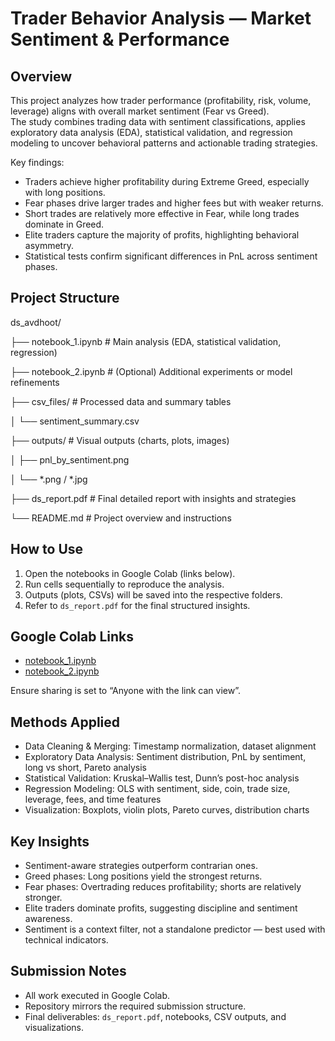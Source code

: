 # Trader Behavior Analysis — Market Sentiment & Performance

## Overview
This project analyzes how trader performance (profitability, risk, volume, leverage) aligns with overall market sentiment (Fear vs Greed).  
The study combines trading data with sentiment classifications, applies exploratory data analysis (EDA), statistical validation, and regression modeling to uncover behavioral patterns and actionable trading strategies.

Key findings:
- Traders achieve higher profitability during Extreme Greed, especially with long positions.
- Fear phases drive larger trades and higher fees but with weaker returns.
- Short trades are relatively more effective in Fear, while long trades dominate in Greed.
- Elite traders capture the majority of profits, highlighting behavioral asymmetry.
- Statistical tests confirm significant differences in PnL across sentiment phases.

## Project Structure
ds_avdhoot/

├── notebook_1.ipynb # Main analysis (EDA, statistical validation, regression)

├── notebook_2.ipynb # (Optional) Additional experiments or model refinements

├── csv_files/ # Processed data and summary tables

│ └── sentiment_summary.csv

├── outputs/ # Visual outputs (charts, plots, images)

│ ├── pnl_by_sentiment.png

│ └── *.png / *.jpg

├── ds_report.pdf # Final detailed report with insights and strategies

└── README.md # Project overview and instructions


## How to Use

1. Open the notebooks in Google Colab (links below).  
2. Run cells sequentially to reproduce the analysis.  
3. Outputs (plots, CSVs) will be saved into the respective folders.  
4. Refer to `ds_report.pdf` for the final structured insights.


## Google Colab Links

- [notebook_1.ipynb](INSERT_PUBLIC_COLAB_LINK_HERE)  
- [notebook_2.ipynb](INSERT_IF_USED)  

Ensure sharing is set to “Anyone with the link can view”.


## Methods Applied

- Data Cleaning & Merging: Timestamp normalization, dataset alignment  
- Exploratory Data Analysis: Sentiment distribution, PnL by sentiment, long vs short, Pareto analysis  
- Statistical Validation: Kruskal–Wallis test, Dunn’s post-hoc analysis  
- Regression Modeling: OLS with sentiment, side, coin, trade size, leverage, fees, and time features  
- Visualization: Boxplots, violin plots, Pareto curves, distribution charts  

## Key Insights

- Sentiment-aware strategies outperform contrarian ones.  
- Greed phases: Long positions yield the strongest returns.  
- Fear phases: Overtrading reduces profitability; shorts are relatively stronger.  
- Elite traders dominate profits, suggesting discipline and sentiment awareness.  
- Sentiment is a context filter, not a standalone predictor — best used with technical indicators.

## Submission Notes

- All work executed in Google Colab.  
- Repository mirrors the required submission structure.  
- Final deliverables: `ds_report.pdf`, notebooks, CSV outputs, and visualizations.  
